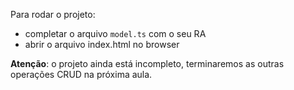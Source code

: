 Para rodar o projeto:

* completar o arquivo `model.ts` com o seu RA
* abrir o arquivo index.html no browser

**Atenção**: o projeto ainda está incompleto, terminaremos as outras operações
CRUD na próxima aula.